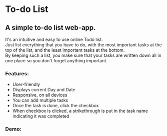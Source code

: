 # To-do List 
## A simple to-do list web-app.
It's an intuitive and easy to use online Todo list.<br/>
Just list everything that you have to do, with the most important tasks at the top of the list, and the least important tasks at the bottom.<br/>
By keeping such a list, you make sure that your tasks are written down all in one place so you don't forget anything important.<br/>
### Features:
  * User-friendly
  * Displays current Day and Date
  * Responsive, on all devices
  * You can add multiple tasks
  * Once the task is done, click the checkbox
  * When checkbox is clicked, a strikethrough is put in the task name indicating it was completed
### Demo:





